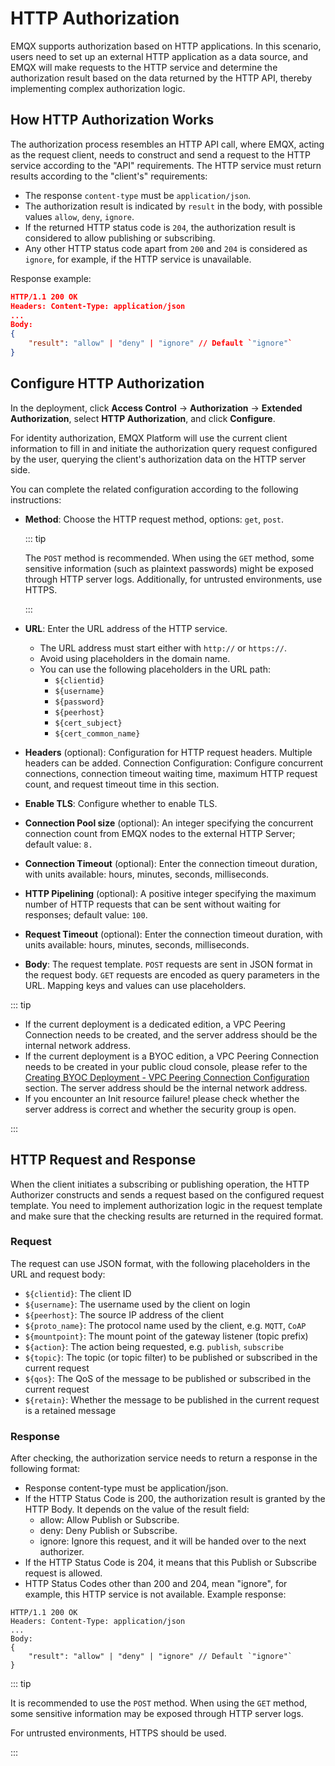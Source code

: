 # HTTP Authorization

EMQX supports authorization based on HTTP applications. In this scenario, users need to set up an external HTTP application as a data source, and EMQX will make requests to the HTTP service and determine the authorization result based on the data returned by the HTTP API, thereby implementing complex authorization logic.

## How HTTP Authorization Works

The authorization process resembles an HTTP API call, where EMQX, acting as the request client, needs to construct and send a request to the HTTP service according to the "API" requirements. The HTTP service must return results according to the "client's" requirements:

- The response `content-type` must be `application/json`.
- The authorization result is indicated by `result` in the body, with possible values `allow`, `deny`, `ignore`.
- If the returned HTTP status code is `204`, the authorization result is considered to allow publishing or subscribing.
- Any other HTTP status code apart from `200` and `204` is considered as `ignore`, for example, if the HTTP service is unavailable.

Response example:

```json
HTTP/1.1 200 OK
Headers: Content-Type: application/json
...
Body:
{
    "result": "allow" | "deny" | "ignore" // Default `"ignore"`
}
```

## Configure HTTP Authorization

In the deployment, click **Access Control** -> **Authorization** -> **Extended Authorization**, select **HTTP Authorization**, and click **Configure**.

For identity authorization, EMQX Platform will use the current client information to fill in and initiate the authorization query request configured by the user, querying the client's authorization data on the HTTP server side.

You can complete the related configuration according to the following instructions:

- **Method**: Choose the HTTP request method, options: `get`, `post`. 

  ::: tip 

  The `POST` method is recommended. When using the `GET` method, some sensitive information (such as plaintext passwords) might be exposed through HTTP server logs. Additionally, for untrusted environments, use HTTPS. 

  :::

- **URL**: Enter the URL address of the HTTP service.

  - The URL address must start either with `http://` or `https://`.
  - Avoid using placeholders in the domain name.
  - You can use the following placeholders in the URL path:
    - `${clientid}`
    - `${username}`
    - `${password}`
    - `${peerhost}`
    - `${cert_subject}`
    - `${cert_common_name}`

- **Headers** (optional): Configuration for HTTP request headers. Multiple headers can be added. Connection Configuration: Configure concurrent connections, connection timeout waiting time, maximum HTTP request count, and request timeout time in this section.

- **Enable TLS**: Configure whether to enable TLS.

- **Connection Pool size** (optional): An integer specifying the concurrent connection count from EMQX nodes to the external HTTP Server; default value: `8.`

- **Connection Timeout** (optional): Enter the connection timeout duration, with units available: hours, minutes, seconds, milliseconds.

- **HTTP Pipelining** (optional): A positive integer specifying the maximum number of HTTP requests that can be sent without waiting for responses; default value: `100`.

- **Request Timeout** (optional): Enter the connection timeout duration, with units available: hours, minutes, seconds, milliseconds.

- **Body**: The request template. `POST` requests are sent in JSON format in the request body. `GET` requests are encoded as query parameters in the URL. Mapping keys and values can use placeholders.

::: tip

- If the current deployment is a dedicated edition, a VPC Peering Connection needs to be created, and the server address should be the internal network address.
- If the current deployment is a BYOC edition, a VPC Peering Connection needs to be created in your public cloud console, please refer to the [Creating BYOC Deployment - VPC Peering Connection Configuration](../create/byoc.md#vpc-peering-connection-configuration) section. The server address should be the internal network address.
- If you encounter an Init resource failure! please check whether the server address is correct and whether the security group is open.

:::

## HTTP Request and Response
When the client initiates a subscribing or publishing operation, the HTTP Authorizer constructs and sends a request based on the configured request template. You need to implement authorization logic in the request template and make sure that the checking results are returned in the required format.

### Request
The request can use JSON format, with the following placeholders in the URL and request body:

- `${clientid}`: The client ID
- `${username}`: The username used by the client on login
- `${peerhost}`: The source IP address of the client
- `${proto_name}`: The protocol name used by the client, e.g. `MQTT`, `CoAP`
- `${mountpoint}`: The mount point of the gateway listener (topic prefix)
- `${action}`: The action being requested, e.g. `publish`, `subscribe`
- `${topic}`: The topic (or topic filter) to be published or subscribed in the current request
- `${qos}`: The QoS of the message to be published or subscribed in the current request
- `${retain}`: Whether the message to be published in the current request is a retained message

### Response
After checking, the authorization service needs to return a response in the following format:

- Response content-type must be application/json.
- If the HTTP Status Code is 200, the authorization result is granted by the HTTP Body. It depends on the value of the result field:
  - allow: Allow Publish or Subscribe.
  - deny: Deny Publish or Subscribe.
  - ignore: Ignore this request, and it will be handed over to the next authorizer.
- If the HTTP Status Code is 204, it means that this Publish or Subscribe request is allowed.
- HTTP Status Codes other than 200 and 204, mean "ignore", for example, this HTTP service is not available.
Example response:

```
HTTP/1.1 200 OK
Headers: Content-Type: application/json
...
Body:
{
    "result": "allow" | "deny" | "ignore" // Default `"ignore"`
}
```

::: tip

It is recommended to use the `POST` method. When using the `GET` method, some sensitive information may be exposed through HTTP server logs.

For untrusted environments, HTTPS should be used.

:::